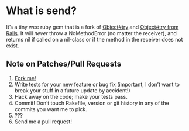 What is send?
=============
It’s a tiny wee ruby gem that is a fork of [Object#try](http://ozmm.org/posts/try.html)
and [Object#try from Rails](http://api.rubyonrails.org/classes/Object.html#M000027). It will *never* throw a NoMethodError (no matter the receiver), and returns nil
if called on a nil-class or if the method in the receiver does not exist.

Note on Patches/Pull Requests
-----------------------------

1. [Fork me!](http://github.com/Burgestrand/send-/fork)
2. Write tests for your new feature or bug fix (important, I don’t want
   to break your stuff in a future update by accident!)
3. Hack away on the code; make your tests pass.
4. Commit! Don’t touch Rakefile, version or git history in any of the 
   commits you want me to pick.
5. ???
6. Send me a pull request!
